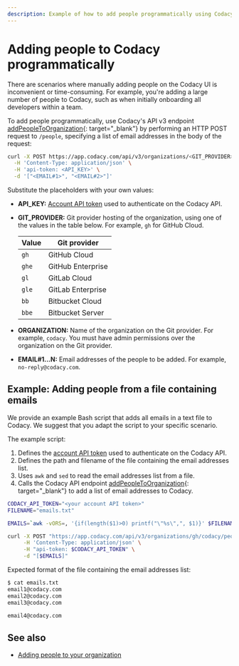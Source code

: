 ```yaml
---
description: Example of how to add people programmatically using Codacy's API v3 endpoint addPeopleToOrganization.
---
```


# Adding people to Codacy programmatically

There are scenarios where manually adding people on the Codacy UI is inconvenient or time-consuming. For example, you're adding a large number of people to Codacy, such as when initially onboarding all developers within a team.

To add people programmatically, use Codacy's API v3 endpoint [addPeopleToOrganization](https://app.codacy.com/api/api-docs#addpeopletoorganization){: target="_blank"} by performing an HTTP POST request to `/people`, specifying a list of email addresses in the body of the request:

```bash
curl -X POST https://app.codacy.com/api/v3/organizations/<GIT_PROVIDER>/<ORGANIZATION>/people \
  -H 'Content-Type: application/json' \
  -H 'api-token: <API_KEY>' \
  -d '["<EMAIL#1>", "<EMAIL#2>"]'
```

Substitute the placeholders with your own values:

-   **API_KEY:** [Account API token](../api-tokens.md#account-api-tokens) used to authenticate on the Codacy API.
-   **GIT_PROVIDER:** Git provider hosting of the organization, using one of the values in the table below. For example, `gh` for GitHub Cloud.

    | Value | Git provider      |
    | ----- | ----------------- |
    | `gh`  | GitHub Cloud      |
    | `ghe` | GitHub Enterprise |
    | `gl`  | GitLab Cloud      |
    | `gle` | GitLab Enterprise |
    | `bb`  | Bitbucket Cloud   |
    | `bbe` | Bitbucket Server  |

-   **ORGANIZATION:** Name of the organization on the Git provider. For example, `codacy`. You must have admin permissions over the organization on the Git provider.

-   **EMAIL#1...N:** Email addresses of the people to be added. For example, `no-reply@codacy.com`.

## Example: Adding people from a file containing emails

We provide an example Bash script that adds all emails in a text file to Codacy. We suggest that you adapt the script to your specific scenario.

The example script:

1.  Defines the [account API token](../api-tokens.md#account-api-tokens) used to authenticate on the Codacy API.
1.  Defines the path and filename of the file containing the email addresses list.
1.  Uses `awk` and `sed` to read the email addresses list from a file.
1.  Calls the Codacy API endpoint [addPeopleToOrganization](https://app.codacy.com/api/api-docs#addpeopletoorganization){: target="_blank"} to add a list of email addresses to Codacy.

```bash
CODACY_API_TOKEN="<your account API token>"
FILENAME="emails.txt"

EMAILS=`awk -vORS=, '{if(length($1)>0) printf("\"%s\",", $1)}' $FILENAME | sed 's/,$//'`

curl -X POST "https://app.codacy.com/api/v3/organizations/gh/codacy/people" \
     -H 'Content-Type: application/json' \
     -H "api-token: $CODACY_API_TOKEN" \
     -d "[$EMAILS]"
```

Expected format of the file containing the email addresses list:

```bash
$ cat emails.txt
email1@codacy.com
email2@codacy.com
email3@codacy.com

email4@codacy.com
```

## See also

-   [Adding people to your organization](../../organizations/managing-people.md#adding-people)
